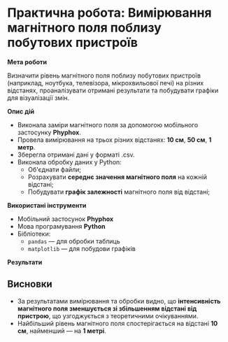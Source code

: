 # **Практична робота: Вимірювання магнітного поля поблизу побутових пристроїв**

**Мета роботи** 


Визначити рівень магнітного поля поблизу побутових пристроїв (наприклад, ноутбука, телевізора, мікрохвильової печі) на різних відстанях, проаналізувати отримані результати та побудувати графіки для візуалізації змін.

**Опис дій** 

- Виконала заміри магнітного поля за допомогою мобільного застосунку **Phyphox**.
- Провела вимірювання на трьох різних відстанях: **10 см**, **50 см**, **1 метр**.
- Зберегла отримані дані у форматі .csv.
- Виконала обробку даних у Python:
  - Об'єднати файли;
  - Розрахувати **середнє значення магнітного поля** на кожній відстані;
  - Побудувати **графік залежності** магнітного поля від відстані;

**Використані інструменти**

- Мобільний застосунок **Phyphox**
- Мова програмування **Python**
- Бібліотеки:
  - `pandas` — для обробки таблиць
  - `matplotlib` — для побудови графіків

**Результати**





## **Висновки**
- За результатами вимірювання та обробки видно, що **інтенсивність магнітного поля зменшується зі збільшенням відстані від пристрою**, що узгоджується з теоретичними очікуваннями.
- Найбільший рівень магнітного поля спостерігається на відстані **10 см**, найменший — на **1 метрі**.


